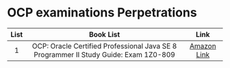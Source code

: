 # OCP examinations Perpetrations

|  List  |               Book List               |                                         Link                                          |                                                        
| :---: | :-------------------------------------: | :--------------------------------------------------------------------------------------: | 
|   1   |              OCP: Oracle Certified Professional Java SE 8 Programmer II Study Guide: Exam 1Z0-809               |         [Amazon Link](https://www.amazon.ca/OCP-Certified-Professional-Programmer-1Z0-809/dp/1119067901)          |
